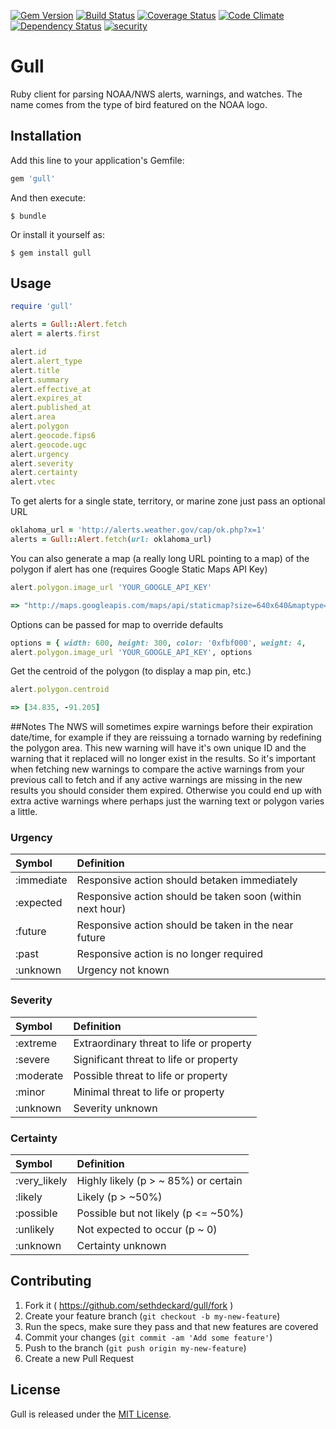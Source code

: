 [![Gem Version](https://badge.fury.io/rb/gull.svg)](http://badge.fury.io/rb/gull)
[![Build Status](https://travis-ci.org/sethdeckard/gull.svg?branch=master)](https://travis-ci.org/sethdeckard/gull)
[![Coverage Status](https://coveralls.io/repos/sethdeckard/gull/badge.png)](https://coveralls.io/r/sethdeckard/gull)
[![Code Climate](https://codeclimate.com/github/sethdeckard/gull/badges/gpa.svg)](https://codeclimate.com/github/sethdeckard/gull)
[![Dependency Status](https://gemnasium.com/sethdeckard/gull.svg)](https://gemnasium.com/sethdeckard/gull)
[![security](https://hakiri.io/github/sethdeckard/gull/master.svg)](https://hakiri.io/github/sethdeckard/gull/master)
# Gull

Ruby client for parsing NOAA/NWS alerts, warnings, and watches. The name comes from the type of bird featured on the NOAA logo.

## Installation

Add this line to your application's Gemfile:

```ruby
gem 'gull'
```

And then execute:

    $ bundle

Or install it yourself as:

    $ gem install gull

## Usage

```ruby
require 'gull'

alerts = Gull::Alert.fetch
alert = alerts.first

alert.id
alert.alert_type
alert.title
alert.summary
alert.effective_at
alert.expires_at
alert.published_at
alert.area
alert.polygon
alert.geocode.fips6
alert.geocode.ugc
alert.urgency
alert.severity
alert.certainty
alert.vtec
```

To get alerts for a single state, territory, or marine zone just pass an optional URL
```ruby
oklahoma_url = 'http://alerts.weather.gov/cap/ok.php?x=1'
alerts = Gull::Alert.fetch(url: oklahoma_url)
```

You can also generate a map (a really long URL pointing to a map) of the polygon if alert has one (requires Google Static Maps API Key)
```ruby
alert.polygon.image_url 'YOUR_GOOGLE_API_KEY'

=> "http://maps.googleapis.com/maps/api/staticmap?size=640x640&maptype=roadmap&path=color:0xff0000|weight:3|fillcolor:0xff000060|38.73,-94.22|38.75,-94.16|38.57,-93.94|38.4,-93.84|38.4,-93.91|38.73,-94.22&key=YOUR_GOOGLE_API_KEY"
```

Options can be passed for map to override defaults
```ruby
options = { width: 600, height: 300, color: '0xfbf000', weight: 4,  			fillcolor: '0xfbf00070', maptype: 'hybrid' } 
alert.polygon.image_url 'YOUR_GOOGLE_API_KEY', options 
```

Get the centroid of the polygon (to display a map pin, etc.)
```ruby
alert.polygon.centroid

=> [34.835, -91.205]
```
	
##Notes
The NWS will sometimes expire warnings before their expiration date/time, for example if they are reissuing a tornado warning by redefining the polygon area. This new warning will have it's own unique ID and the warning that it replaced will no longer exist in the results. So it's important when fetching new warnings to compare the active warnings from your previous call to fetch and if any active warnings are missing in the new results you should consider them expired. Otherwise you could end up with extra active warnings where perhaps just the warning text or polygon varies a little.


### Urgency

| Symbol        | Definition          
| :------------- |:-------------
| :immediate  | Responsive action should betaken immediately
| :expected  | Responsive action should be taken soon (within next hour)
| :future  | Responsive action should be taken in the near future
| :past  | Responsive action is no longer required
| :unknown  | Urgency not known

### Severity

| Symbol        | Definition          
| :------------- |:-------------
| :extreme  | Extraordinary threat to life or property
| :severe  | Significant threat to life or property
| :moderate  | Possible threat to life or property
| :minor  | Minimal threat to life or property
| :unknown  | Severity unknown

### Certainty

| Symbol        | Definition          
| :------------- |:-------------
| :very_likely  | Highly likely (p > ~ 85%) or certain
| :likely  | Likely (p > ~50%)
| :possible  | Possible but not likely (p <= ~50%)
| :unlikely  | Not expected to occur (p ~ 0)
| :unknown  | Certainty unknown


## Contributing

1. Fork it ( https://github.com/sethdeckard/gull/fork )
2. Create your feature branch (`git checkout -b my-new-feature`)
3. Run the specs, make sure they pass and that new features are covered
4. Commit your changes (`git commit -am 'Add some feature'`)
5. Push to the branch (`git push origin my-new-feature`)
6. Create a new Pull Request

## License

Gull is released under the [MIT License](http://www.opensource.org/licenses/MIT).
